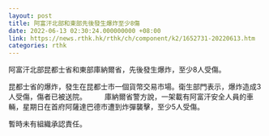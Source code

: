 ```yaml
---
layout: post
title: 阿富汗北部和東部先後發生爆炸至少8傷
date: 2022-06-13 02:30:24.000000000 +08:00
link: https://news.rthk.hk/rthk/ch/component/k2/1652731-20220613.htm
categories: rthk
---
```


阿富汗北部昆都士省和東部庫納爾省，先後發生爆炸，至少8人受傷。

昆都士省的爆炸，發生在昆都士市一個貨幣交易市場。衛生部門表示，爆炸造成3人受傷，傷者已被送院。
　　
庫納爾省警方說，一架載有阿富汗安全人員的車輛，星期日在首府阿薩達巴德市遭到炸彈襲擊，至少5人受傷。

暫時未有組織承認責任。
